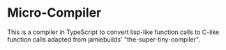 # Micro-Compiler

This is a compiler in TypeScript to convert lisp-like function calls to C-like function calls adapted from jamiebuilds' "the-super-tiny-compiler".
